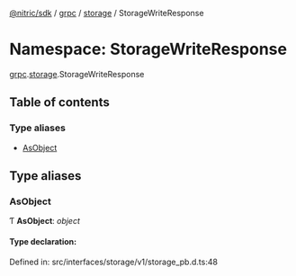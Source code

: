 [@nitric/sdk](../README.md) / [grpc](grpc.md) / [storage](grpc.storage.md) / StorageWriteResponse

# Namespace: StorageWriteResponse

[grpc](grpc.md).[storage](grpc.storage.md).StorageWriteResponse

## Table of contents

### Type aliases

- [AsObject](grpc.storage.storagewriteresponse.md#asobject)

## Type aliases

### AsObject

Ƭ **AsObject**: *object*

#### Type declaration:

Defined in: src/interfaces/storage/v1/storage_pb.d.ts:48
